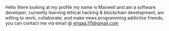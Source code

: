 Hello there looking at my profile my name is Maxwell and am a software developer, currently learning ethical hacking & blockchain development, am willing to work, collaborate, and make news programming addictive friends, you can contact me via email @ erigaa.111@gmail.com

<!---
BRAINIAC22/BRAINIAC22 is a ✨ special ✨ repository because its `README.md` (this file) appears on your GitHub profile.
You can click the Preview link to take a look at your changes.
--->
